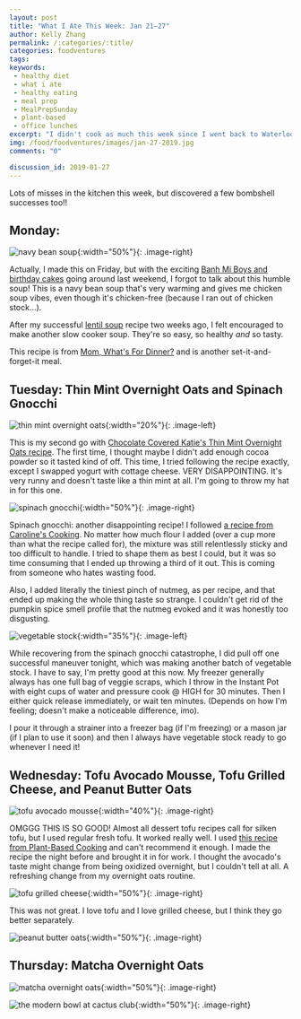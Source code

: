 ```yaml
---
layout: post
title: "What I Ate This Week: Jan 21–27"
author: Kelly Zhang
permalink: /:categories/:title/
categories: foodventures
tags:
keywords:
 - healthy diet
 - what i ate
 - healthy eating
 - meal prep
 - MealPrepSunday
 - plant-based
 - office lunches
excerpt: "I didn't cook as much this week since I went back to Waterloo for the weekend and went out for every meal."
img: /food/foodventures/images/jan-27-2019.jpg
comments: "0"

discussion_id: 2019-01-27
---
```


Lots of misses in the kitchen this week, but discovered a few bombshell successes too!!

## Monday:

![navy bean soup](/food/foodventures/images/navy-bean-soup.jpg){:width="50%"}{: .image-right}

Actually, I made this on Friday, but with the exciting [Banh Mi Boys and birthday cakes](https://kellyzhang.me/food/foodventures/what-i-ate-attempting-meal-prep/) going around last weekend, I forgot to talk about this humble soup! This is a navy bean soup that's very warming and gives me chicken soup vibes, even though it's chicken-free (because I ran out of chicken stock...).

After my successful [lentil soup](/food/recipe/savoury-lentil-soup-slow-cooker-instant-pot/) recipe two weeks ago, I felt encouraged to make another slow cooker soup. They're so easy, so healthy *and* so tasty.

This recipe is from [Mom, What's For Dinner?](http://www.momwhatsfordinnerblog.com/2012/06/crock-pot-navy-bean-soup.html) and is another set-it-and-forget-it meal.

## Tuesday: Thin Mint Overnight Oats and Spinach Gnocchi

![thin mint overnight oats](/food/foodventures/images/thin-mint-overnight-oats.jpg){:width="20%"}{: .image-left}

This is my second go with [Chocolate Covered Katie's Thin Mint Overnight Oats recipe](https://chocolatecoveredkatie.com/2017/02/23/thin-mint-cookie-overnight-oats/). The first time, I thought maybe I didn't add enough cocoa powder so it tasted kind of off. This time, I tried following the recipe exactly, except I swapped yogurt with cottage cheese. VERY DISAPPOINTING. It's very runny and doesn't taste like a thin mint at all. I'm going to throw my hat in for this one.

![spinach gnocchi](/food/foodventures/images/spinach-gnocchi.jpg){:width="50%"}{: .image-right}

Spinach gnocchi: another disappointing recipe! I followed [a recipe from Caroline's Cooking](https://www.carolinescooking.com/potato-spinach-gnocchi/). No matter how much flour I added (over a cup more than what the recipe called for), the mixture was still relentlessly sticky and too difficult to handle. I tried to shape them as best I could, but it was so time consuming that I ended up throwing a third of it out. This is coming from someone who hates wasting food.

Also, I added literally the tiniest pinch of nutmeg, as per recipe, and that ended up making the whole thing taste so strange. I couldn't get rid of the pumpkin spice smell profile that the nutmeg evoked and it was honestly too disgusting.

![vegetable stock](/food/foodventures/images/vegetable-stock.jpg){:width="35%"}{: .image-left}

While recovering from the spinach gnocchi catastrophe, I did pull off one successful maneuver tonight, which was making another batch of vegetable stock. I have to say, I'm pretty good at this now. My freezer generally always has one full bag of veggie scraps, which I throw in the Instant Pot with eight cups of water and pressure cook @ HIGH for 30 minutes. Then I either quick release immediately, or wait ten minutes. (Depends on how I'm feeling; doesn't make a noticeable difference, imo).

I pour it through a strainer into a freezer bag (if I'm freezing) or a mason jar (if I plan to use it soon) and then I always have vegetable stock ready to go whenever I need it!

## Wednesday: Tofu Avocado Mousse, Tofu Grilled Cheese, and Peanut Butter Oats

![tofu avocado mousse](/food/foodventures/images/tofu-avocado-mousse.jpg){:width="40%"}{: .image-right}

OMGGG THIS IS SO GOOD! Almost all dessert tofu recipes call for silken tofu, but I used regular fresh tofu. It worked really well. I used [this recipe from Plant-Based Cooking](https://www.plantbasedcooking.com/recipe/tasty-tofu-avocado-chocolate-mousse/) and can't recommend it enough. I made the recipe the night before and brought it in for work. I thought the avocado's taste might change from being oxidized overnight, but I couldn't tell at all. A refreshing change from my overnight oats routine.

![tofu grilled cheese](/food/foodventures/images/tofu-grilled-cheese.jpg){:width="50%"}{: .image-right}

This was not great. I love tofu and I love grilled cheese, but I think they go better separately.

![peanut butter oats](/food/foodventures/images/peanut-butter-oats.jpg){:width="50%"}{: .image-right}

## Thursday: Matcha Overnight Oats

![matcha overnight oats](/food/foodventures/images/matcha-overnight-oats.jpg){:width="50%"}{: .image-right}

![the modern bowl at cactus club](/food/foodventures/images/cactus-club.jpg){:width="50%"}{: .image-right}
